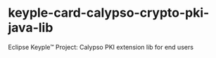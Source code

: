 # keyple-card-calypso-crypto-pki-java-lib
Eclipse Keyple™ Project: Calypso PKI extension lib for end users
